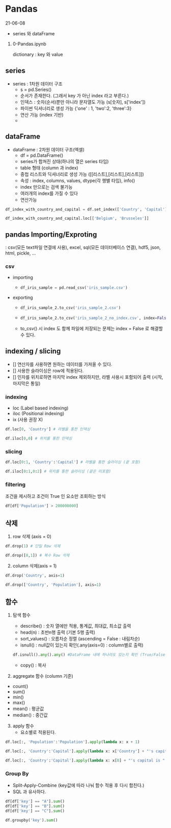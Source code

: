 # Pandas

21-06-08

- series 와 dataFrame



1. 0-Pandas.ipynb

   dictionary : key 와 value

## series 

- series : 1차원 데이터 구조 
  - s = pd.Series()
  - 순서가 존재한다.  (그래서 key 가 아닌 index 라고 부른다.)
  - 인덱스 : 숫자(순서)뿐만 아니라 문자열도 가능 (s[숫자], s['index'])
  - 파이썬 딕셔너리로 생성 가능 {'one' : 1, 'two':2, 'three':3}
  - 연산 가능 (index 기반)
  - 

## dataFrame

- dataFrame : 2차원 데이터 구조(엑셀)
  - df = pd.DataFrame()
  - series가 합쳐진 상태(하나의 열은 series 타입)
  - table 형태 (column 과 index)
  - 중첩 리스트와 딕셔너리로 생성 가능 ([[리스트],[리스트],[리스트]])
  - 속성 : index, columns, values, dtype(각 행별 타입), info()
  - index 만으로는 검색 불가능
  - 여러개의 index를 가질 수 있다
  - 연산가능

``` python
df_index_with_country_and_capital = df.set_index(['Country', 'Capital'])
```

```python
df_index_with_country_and_capital.loc[['Belgium', 'Brusseles']]
```



## pandas Importing/Exproting

: csv(모든 text파일 연결에 사용), excel, sql(모든 데이터베이스 연결), hdf5, json, html, pickle, ...



### csv 

- importing

  - ```python
    df_iris_sample = pd.read_csv('iris_sample.csv')
    ```

- exporting

  - ```python
    df_iris_sample_2.to_csv('iris_sample_2.csv')
    ```

  - ```python
    df_iris_sample_2.to_csv('iris_sample_2_no_index.csv', index=False)
    ```

  - to_csv() 시 index 도 함께 파일에 저장되는 문제는 index = False 로 해결할 수 있다.



## indexing / slicing

- [] 연산자를 사용하면 원하는 데이터를 가져올 수 있다.
- [] 사용한 슬라이싱은 row에 적용된다. 
- [] 인자를 위치로하면 마지막 index 제외하지만, 라벨 사용시 포함되어 출력 (시작, 마지막은 통일)



### indexing 

- loc (Label based indexing)
- iloc (Positional indexing)
- ix (사용 권장 X)

```python
df.loc[0, 'Country'] # 라벨을 통한 인덱싱
```

```python
df.iloc[0,0] # 위치를 통한 인덱싱
```

### slicing

``` python
df.loc[0:1, 'Country':'Capital'] # 라벨을 통한 슬라이싱 (끝 포함)
```

``` python
df.iloc[0:1,0:2] # 위치를 통한 슬라이싱 (끝은 미포함)
```



### filtering

조건을 제시하고 조건이 True 인 요소만 조회하는 방식

``` python
df[df['Population'] > 200000000] 
```



## 삭제

1. row 삭제 (axis = 0)

``` python
df.drop(1) # 단일 Row 삭제
```

``` python
df.drop([0,1]) # 복수 Row 삭제
```

2. column 삭제(axis = 1)

``` python
df.drop('Country', axis=1)
```

```python
df.drop(['Country', 'Population'], axis=1)
```



## 함수

1. 탐색 함수

   - describe() : 숫자 열에만 적용, 통계값, 최대값, 최소값 출력
   - head(n) : 초반n행 출력 (기본 5행 출력)
   - sort_values() : 오름차순 정렬 (ascending = False : 내림차순)
   - isnull() : null값이 있는지 확인(.any(axis=0) : column별로 출력)

   ```python
   df.isnull().any().any() #DataFrame 내에 하나라도 있는지 확인 (True/False 로 결과 출력) 
   ```

   - copy() : 복사

2.  aggregate 함수 (column 기준)

   - count() 
   - sum()
   - min()
   - max()
   - mean() : 평균값
   - median()  : 중간값

3. apply 함수
   - 요소별로 적용된다.

```python
df.loc[:, 'Population':'Population'].apply(lambda x: x + 1)
```

```python
df.loc[:, 'Country':'Capital'].apply(lambda x: x['Country'] + "'s capital is " + x['Capital'], axis=1)
```

```python
df.loc[:, 'Country':'Capital'].apply(lambda x: x[0] + "'s capital is " + x[1], axis=1)
```



### Group By 



- Split-Apply-Combine (key값에 따라 나눠 함수 적용 후 다시 합친다.)
- SQL 과 유사하다.

```python
df[df['key'] == "A"].sum()
df[df['key'] == "B"].sum() 
df[df['key'] == "C"].sum()
```

```python
df.groupby('key').sum()
```







